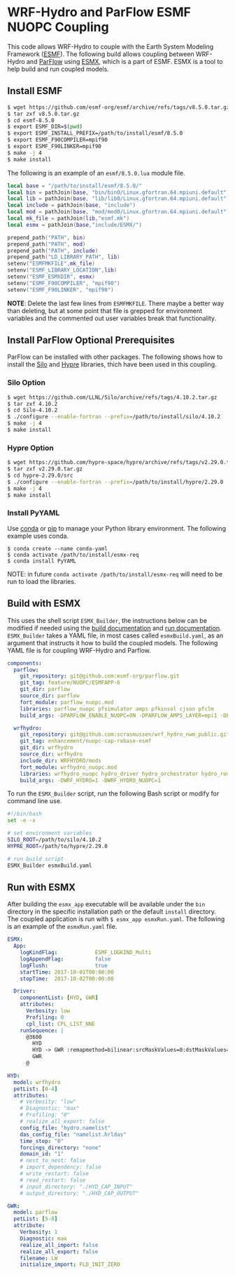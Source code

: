 # WRF-Hydro and ParFlow ESMF NUOPC Coupling

This code allows WRF-Hydro to couple with the Earth System Modeling Framework ([ESMF](https://github.com/esmf-org/esmf/tree/develop)).
The following build allows coupling between WRF-Hydro and [ParFlow](https://parflow.org/) using [ESMX](https://github.com/esmf-org/esmf/tree/develop/src/addon/ESMX), which is a part of ESMF.
ESMX is a tool to help build and run coupled models.

## Install ESMF
``` bash
$ wget https://github.com/esmf-org/esmf/archive/refs/tags/v8.5.0.tar.gz
$ tar zxf v8.5.0.tar.gz
$ cd esmf-8.5.0
$ export ESMF_DIR=$(pwd)
$ export ESMF_INSTALL_PREFIX=/path/to/install/esmf/8.5.0
$ export ESMF_F90COMPILER=mpif90
$ export ESMF_F90LINKER=mpif90
$ make -j 4
$ make install
```

The following is an example of an `esmf/8.5.0.lua` module file.
``` lua
local base = "/path/to/install/esmf/8.5.0/"
local bin = pathJoin(base, "bin/binO/Linux.gfortran.64.mpiuni.default")
local lib = pathJoin(base, "lib/libO/Linux.gfortran.64.mpiuni.default")
local include = pathJoin(base, "include")
local mod = pathJoin(base, "mod/modO/Linux.gfortran.64.mpiuni.default")
local mk_file = pathJoin(lib,"esmf.mk")
local esmx = pathJoin(base,"include/ESMX/")

prepend_path("PATH", bin)
prepend_path("PATH", mod)
prepend_path("PATH", include)
prepend_path("LD_LIBRARY_PATH", lib)
setenv("ESMFMKFILE",mk_file)
setenv("ESMF_LIBRARY_LOCATION",lib)
setenv("ESMF_ESMXDIR", esmx)
setenv("ESMF_F90COMPILER", "mpif90")
setenv("ESMF_F90LINKER", "mpif90")
```
**NOTE**: Delete the last few lines from `ESMFMKFILE`. There maybe a better way than deleting, but at some point that file is grepped for environment variables and the commented out user variables break that functionality.


## Install ParFlow Optional Prerequisites
ParFlow can be installed with other packages.
The following shows how to install the [Silo](https://github.com/LLNL/Silo) and [Hypre](https://computing.llnl.gov/projects/hypre-scalable-linear-solvers-multigrid-methods) libraries, thich have been used in this coupling.

### Silo Option
``` bash
$ wget https://github.com/LLNL/Silo/archive/refs/tags/4.10.2.tar.gz
$ tar zxf 4.10.2
$ cd Silo-4.10.2
$ ./configure --enable-fortran --prefix=/path/to/install/silo/4.10.2
$ make -j 4
$ make install
```

### Hypre Option
``` bash
$ wget https://github.com/hypre-space/hypre/archive/refs/tags/v2.29.0.tar.gz
$ tar zxf v2.29.0.tar.gz
$ cd hypre-2.29.0/src
$ ./configure --enable-fortran --prefix=/path/to/install/hypre/2.29.0
$ make -j 4
$ make install
```

### Install PyYAML
Use [conda](https://conda.io/projects/conda/en/latest/user-guide/tasks/manage-environments.html) or [pip](https://packaging.python.org/en/latest/guides/installing-using-pip-and-virtual-environments/) to manage your Python library environment. The following example uses conda.
```
$ conda create --name conda-yaml
$ conda activate /path/to/install/esmx-req
$ conda install PyYAML
```
NOTE: in future `conda activate /path/to/install/esmx-req` will need to be run to load the libraries.



## Build with ESMX
This uses the shell script `ESMX_Builder`, the instructions below can be modified if needed using the [build documentation](https://github.com/esmf-org/esmf/tree/develop/src/addon/ESMX#esmx_builder) and [run documentation](https://github.com/esmf-org/esmf/tree/develop/src/addon/ESMX#esmx_builder).
`ESMX_Builder` takes a YAML file, in most cases called `esmxBuild.yaml`, as an argument that instructs it how to build the coupled models.
The following YAML file is for coupling WRF-Hydro and Parflow.
``` yaml
components:
  parflow:
    git_repository: git@github.com:esmf-org/parflow.git
    git_tag: feature/NUOPC/ESMFAPP-6
    git_dir: parflow
    source_dir: parflow
    fort_module: parflow_nuopc.mod
    libraries: parflow_nuopc pfsimulator amps pfkinsol cjson pfclm
    build_args: -DPARFLOW_ENABLE_NUOPC=ON -DPARFLOW_AMPS_LAYER=mpi1 -DPARFLOW_HAVE_CLM=ON -DPARFLOW_ENABLE_HYPRE=ON -DPARFLOW_ENABLE_SILO=ON -DPARFLOW_ENABLE_NETCDF=ON

  wrfhydro:
    git_repository: git@github.com:scrasmussen/wrf_hydro_nwm_public.git
    git_tag: enhancement/nuopc-cap-rebase-esmf
    git_dir: wrfhydro
    source_dir: wrfhydro
    include_dir: WRFHYDRO/mods
    fort_module: wrfhydro_nuopc.mod
    libraries: wrfhydro_nuopc hydro_driver hydro_orchestrator hydro_routing hydro_utils hydro_mpp hydro_debug_utils hydro_routing_overland hydro_routing_subsurface hydro_data_rec hydro_routing_reservoirs_levelpool hydro_routing_reservoirs_hybrid hydro_routing_reservoirs_rfc hydro_routing_reservoirs hydro_netcdf_layer
    build_args: -DWRF_HYDRO=1 -DWRF_HYDRO_NUOPC=1
```

To run the `ESMX_Builder` script, run the following Bash script or modify for command line use.
``` bash
#!/bin/bash
set -e -x

# set environment variables
SILO_ROOT=/path/to/silo/4.10.2
HYPRE_ROOT=/path/to/hypre/2.29.0

# run build script
ESMX_Builder esmxBuild.yaml
```

## Run with ESMX
After building the `esmx_app` executable will be available under the `bin` directory in the specific installation path or the default `install` directory.
The coupled application is run with `$ esmx_app esmxRun.yaml`.
The following is an example of the `esmxRun.yaml` file.

``` yaml
ESMX:
  App:
    logKindFlag:            ESMF_LOGKIND_Multi
    logAppendFlag:          false
    logFlush:               true
    startTime: 2017-10-01T00:00:00
    stopTime:  2017-10-02T00:00:00

  Driver:
    componentList: [HYD, GWR]
    attributes:
      Verbosity: low
      Profiling: 0
      cpl_list: CPL_LIST_NNE
    runSequence: |
      @3600
        HYD
        HYD -> GWR :remapmethod=bilinear:srcMaskValues=0:dstMaskValues=0
        GWR
      @

HYD:
  model: wrfhydro
  petList: [0-4]
  attributes:
    # Verbosity: "low"
    # Diagnostic: "max"
    # Profiling: "0"
    # realize_all_export: false
    config_file: "hydro.namelist"
    das_config_file: "namelist.hrldas"
    time_step: "0"
    forcings_directory: "none"
    domain_id: "1"
    # nest_to_nest: false
    # import_dependency: false
    # write_restart: false
    # read_restart: false
    # input_directory: "./HYD_CAP_INPUT"
    # output_directory: "./HYD_CAP_OUTPUT"

GWR:
  model: parflow
  petList: [5-8]
  attribute:
    Verbosity: 1
    Diagnostic: max
    realize_all_import: false
    realize_all_export: false
    filename: LW
    initialize_import: FLD_INIT_ZERO
```
